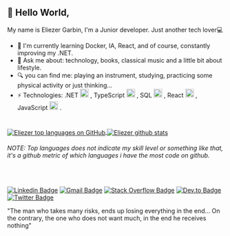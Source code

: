 ## 👋 Hello World, 
My name is Eliezer Garbin, I'm a Junior developer. Just another tech lover💻

- 🌱 I'm currently learning Docker, IA, React, and of course, constantly improving my .NET.
- 💬 Ask me about: technology, books, classical music and a little bit about lifestyle.
- 🔍 you can find me: playing an instrument, studying, practicing some physical activity or just thinking...
- ⚡ Technologies: .NET <code><img height="20" src="https://user-images.githubusercontent.com/59988262/88458498-ca0b2180-ce64-11ea-8169-05e66d1bf353.png"></code> , TypeScript <code><img height="20" src="https://user-images.githubusercontent.com/59988262/88458285-5288c280-ce63-11ea-9013-38f310fa26a9.png"></code> , SQL <code><img height="20" src="https://user-images.githubusercontent.com/59988262/88458631-ca57ec80-ce65-11ea-8511-41fec952946f.png"></code> , React <code><img height="20" src="https://user-images.githubusercontent.com/59988262/88458283-5288c280-ce63-11ea-8b5d-4893be81cec9.png"></code> , JavaScript <code><img height="20" src="https://user-images.githubusercontent.com/59988262/88458282-51f02c00-ce63-11ea-9dbb-3e4de5501683.png"></code> .
#

<a href="https://github.com/EliezerGarbin?tab=repositories">
  <img align="center" src="https://github-readme-stats.vercel.app/api/top-langs/?username=EliezerGarbin&theme=dark&hide=glsl,python" alt=" Eliezer top languages on GitHub" 
/>
 <a href="https://github.com/EliezerGarbin">
  <img align="center" src="https://github-readme-stats.anuraghazra1.vercel.app/api?username=EliezerGarbin&show_icons=true&theme=dark&line_height=27" alt="Eliezer github stats" />
</a>
  
###### *NOTE: Top languages does not indicate my skill level or something like that, it's a github metric of which languages i have the most code on github.*

&nbsp;

[![Linkedin Badge](https://img.shields.io/badge/-LinkedIn-blue?style=flat-square&logo=Linkedin&logoColor=white&link=https://www.linkedin.com/in/eliezergarbin/)](https://www.linkedin.com/in/eliezergarbin/) 
[![Gmail Badge](https://img.shields.io/badge/-Gmail-c14438?style=flat-square&logo=Gmail&logoColor=white&link=mailto:elieserdariogarbin@gmail.com)](mailto:elieserdariogarbin@gmail.com) 
[![Stack Overflow Badge](https://img.shields.io/badge/-StackOverflow-f48024?style=flat-square&logo=stackoverflow&logoColor=white&link=https://stackoverflow.com/users/13985606/eli%c3%a9zer-garbin?tab=profile)](https://stackoverflow.com/users/13985606/eli%c3%a9zer-garbin?tab=profile) 
[![Dev.to Badge](https://img.shields.io/badge/-DEV.to-00000f?style=flat-square&logo=Dev.to&logoColor=white&link=https://dev.to/eliezergarbin)](https://dev.to/eliezergarbin) 
[![Twitter Badge](https://img.shields.io/twitter/follow/EliezerGarbin?style=social)](https://twitter.com/EliezerGarbin)

"The man who takes many risks, ends up losing everything in the end... On the contrary, the one who does not want much, in the end he receives nothing"
